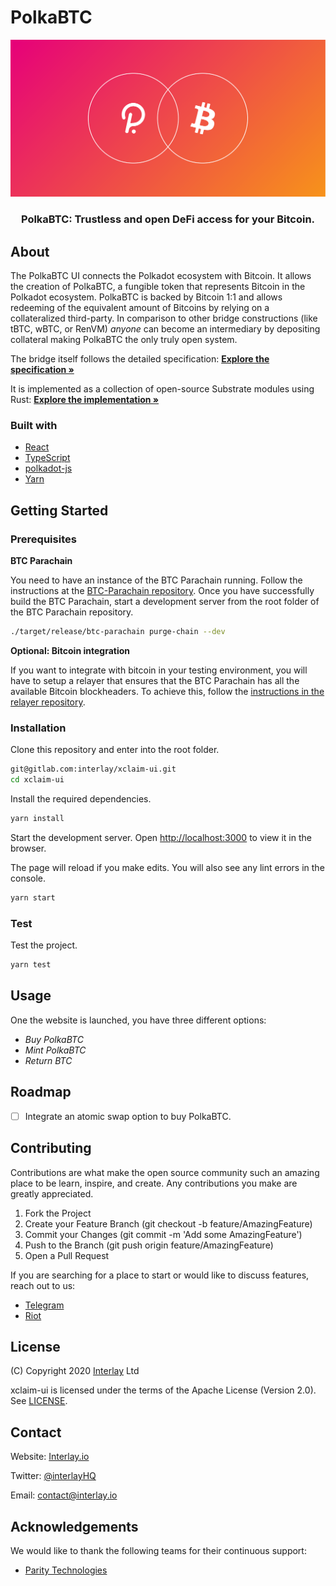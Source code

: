 # PolkaBTC

<div align="center">
	<p align="center">
		<img src="src/assets/img/polkabtc/PolkaBTC_color.png" alt="logo" width="512">
	</p>
	<p>
		<h3 align="center">PolkaBTC: Trustless and open DeFi access for your Bitcoin.</h3>
	</p>
</div>

## About

The PolkaBTC UI connects the Polkadot ecosystem with Bitcoin. It allows the creation of PolkaBTC, a fungible token that represents Bitcoin in the Polkadot ecosystem. PolkaBTC is backed by Bitcoin 1:1 and allows redeeming of the equivalent amount of Bitcoins by relying on a collateralized third-party.
In comparison to other bridge constructions (like tBTC, wBTC, or RenVM) *anyone* can become an intermediary by depositing collateral making PolkaBTC the only truly open system.

The bridge itself follows the detailed specification: <a href="https://interlay.gitlab.io/polkabtc-spec/" target="_blank"><strong>Explore the specification »</strong></a>

It is implemented as a collection of open-source Substrate modules using Rust: <a href="https://gitlab.com/interlay/btc-parachain" target="_blank"><strong>Explore the implementation »</strong></a>

### Built with

- [React](https://github.com/facebook/react)
- [TypeScript](https://github.com/Microsoft/TypeScript)
- [polkadot-js](https://polkadot.js.org/)
- [Yarn](https://github.com/yarnpkg/yarn)


## Getting Started

### Prerequisites

**BTC Parachain**

You need to have an instance of the BTC Parachain running. Follow the instructions at the [BTC-Parachain repository](https://gitlab.com/interlay/btc-parachain). Once you have successfully build the BTC Parachain, start a development server from the root folder of the BTC Parachain repository.

```bash
./target/release/btc-parachain purge-chain --dev
```

**Optional: Bitcoin integration**

If you want to integrate with bitcoin in your testing environment, you will have to setup a relayer that ensures that the BTC Parachain has all the available Bitcoin blockheaders. To achieve this, follow the [instructions in the relayer repository](https://gitlab.com/interlay/relayer).

### Installation

Clone this repository and enter into the root folder.

```bash
git@gitlab.com:interlay/xclaim-ui.git
cd xclaim-ui
```

Install the required dependencies.

```bash
yarn install
```

Start the development server. Open [http://localhost:3000](http://localhost:3000) to view it in the browser.

The page will reload if you make edits. You will also see any lint errors in the console.

```bash
yarn start
```

### Test

Test the project.

```bash
yarn test
```

## Usage

One the website is launched, you have three different options:

- *Buy PolkaBTC*
- *Mint PolkaBTC*
- *Return BTC*

## Roadmap

- [ ] Integrate an atomic swap option to buy PolkaBTC.

## Contributing

Contributions are what make the open source community such an amazing place to be learn, inspire, and create. Any contributions you make are greatly appreciated.

1. Fork the Project
2. Create your Feature Branch (git checkout -b feature/AmazingFeature)
3. Commit your Changes (git commit -m 'Add some AmazingFeature')
4. Push to the Branch (git push origin feature/AmazingFeature)
5. Open a Pull Request

If you are searching for a place to start or would like to discuss features, reach out to us:

- [Telegram](t.me/interlay)
- [Riot](https://matrix.to/#/!nZablWWaicZyVTWyZk:matrix.org?via=matrix.org)

## License

(C) Copyright 2020 [Interlay](https://www.interlay.io) Ltd

xclaim-ui is licensed under the terms of the Apache License (Version 2.0). See [LICENSE](LICENSE).

## Contact


Website: [Interlay.io](https://www.interlay.io)

Twitter: [@interlayHQ](https://twitter.com/InterlayHQ)

Email: contact@interlay.io

## Acknowledgements


We would like to thank the following teams for their continuous support:

* [Parity Technologies](https://www.parity.io/)
